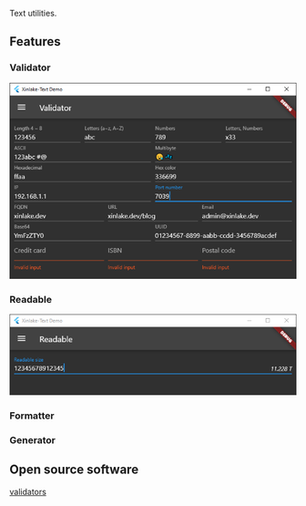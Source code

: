<!-- 
For information about how to write a good package README, see the guide for
[writing package pages](https://dart.dev/guides/libraries/writing-package-pages). 

For general information about developing packages, see the Dart guide for
[creating packages](https://dart.dev/guides/libraries/create-library-packages)
and the Flutter guide for
[developing packages and plugins](https://flutter.dev/developing-packages). 
-->

Text utilities.

## Features
### Validator
![](.media/validator.png)

### Readable 
![](.media/readable.png)

### Formatter

### Generator

## Open source software
[validators](https://github.com/dart-league/validators)
